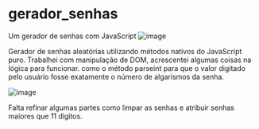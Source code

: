 # gerador_senhas
Um gerador de senhas com JavaScript
![image](https://github.com/user-attachments/assets/570c4d0e-375f-48bd-a87b-949484bc7a17)

Gerador de senhas aleatórias utilizando métodos nativos do JavaScript puro. 
Trabalhei com manipulação de DOM, acrescentei algumas coisas na lógica para funcionar. como o método parseint para que o valor digitado pelo usuário fosse exatamente o número de algarismos da senha. 

![image](https://github.com/user-attachments/assets/77e36f1d-81c5-4b78-9f9a-ad17ace3c185)

Falta refinar algumas partes como limpar as senhas e atribuir senhas maiores que 11 digitos. 



